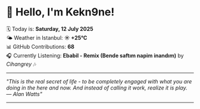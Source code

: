 # 👋 Hello, I'm Kekn9ne!

🗓️ Today is: **Saturday, 12 July 2025**  
🌤️ Weather in Istanbul: **☀️   +25°C**  
📊 GitHub Contributions: **68**  
🎧 Currently Listening: **Ebabil - Remix (Bende saftım napim inandım)** by *Cihangrey* 🎶

---

_"This is the real secret of life - to be completely engaged with what you are doing in the here and now. And instead of calling it work, realize it is play. — *Alan Watts*"_

---
